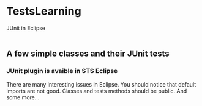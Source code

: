 # TestsLearning
JUnit in Eclipse
<br><br>
<h2>A few simple classes and their JUnit tests</h2>
<h3>JUnit plugin is avaible in STS Eclipse</h3>
<p>There are many interesting issues in Eclipse.
You should notice that default imports are not good.
 Classes and tests methods should be public. And some more...</p>
